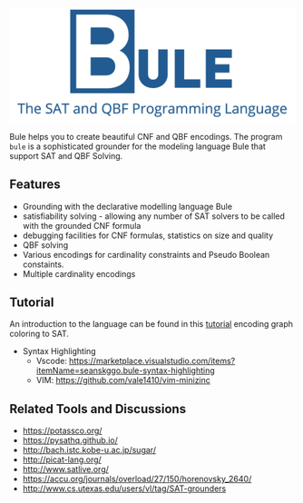 <img src="logo.png" class="center" alt="Bule Logo" width="600"/>

Bule helps you to create beautiful CNF and QBF encodings.
The program `bule` is a sophisticated grounder for the modeling language Bule that support SAT and QBF Solving. 

## Features

* Grounding with the declarative modelling language Bule
* satisfiability solving - allowing any number of SAT solvers to be called with the grounded CNF formula
* debugging facilities for CNF formulas, statistics on size and quality 
* QBF solving
* Various encodings for cardinality constraints and Pseudo Boolean constaints. 
* Multiple cardinality encodings

## Tutorial 

An introduction to the language can be found in this [tutorial](doc/tutorial) encoding graph coloring to SAT.

* Syntax Highlighting 
    * Vscode: https://marketplace.visualstudio.com/items?itemName=seanskggo.bule-syntax-highlighting
    * VIM: https://github.com/vale1410/vim-minizinc


Related Tools and Discussions
-----

* https://potassco.org/
* https://pysathq.github.io/
* http://bach.istc.kobe-u.ac.jp/sugar/
* http://picat-lang.org/
* http://www.satlive.org/ 
* https://accu.org/journals/overload/27/150/horenovsky_2640/
* http://www.cs.utexas.edu/users/vl/tag/SAT-grounders
